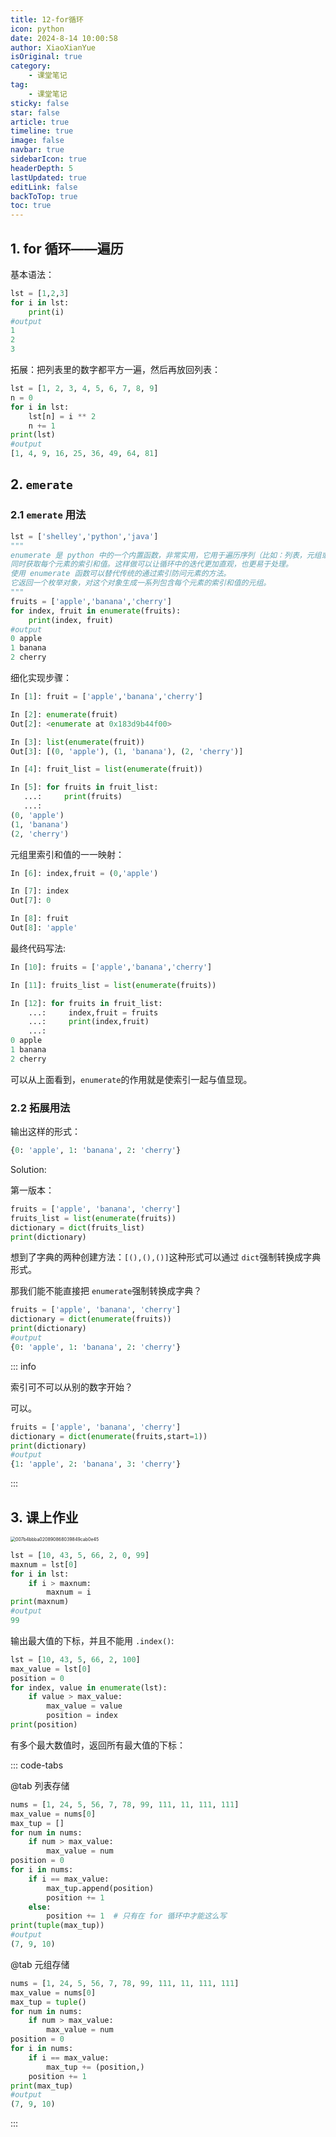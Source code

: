 ```yaml
---
title: 12-for循环
icon: python
date: 2024-8-14 10:00:58
author: XiaoXianYue
isOriginal: true
category: 
    - 课堂笔记
tag:
    - 课堂笔记
sticky: false
star: false
article: true
timeline: true
image: false
navbar: true
sidebarIcon: true
headerDepth: 5
lastUpdated: true
editLink: false
backToTop: true
toc: true
---
```


## 1. for 循环——遍历

基本语法：

```python
lst = [1,2,3]
for i in lst:
    print(i)
#output
1
2
3
```

拓展：把列表里的数字都平方一遍，然后再放回列表：

```python
lst = [1, 2, 3, 4, 5, 6, 7, 8, 9]
n = 0
for i in lst:
    lst[n] = i ** 2
    n += 1
print(lst)
#output
[1, 4, 9, 16, 25, 36, 49, 64, 81]
```



## 2. `emerate`

### 2.1 `emerate` 用法

```python
lst = ['shelley','python','java']
"""
enumerate 是 python 中的一个内置函数，非常实用，它用于遍历序列（比如：列表，元组或字符串），
同时获取每个元素的索引和值。这样做可以让循环中的迭代更加直观，也更易于处理。
使用 enumerate 函数可以替代传统的通过索引防问元素的方法。
它返回一个枚举对象，对这个对象生成一系列包含每个元素的索引和值的元组。
"""
fruits = ['apple','banana','cherry']
for index, fruit in enumerate(fruits):
    print(index, fruit)
#output
0 apple
1 banana
2 cherry
```

细化实现步骤：

```python
In [1]: fruit = ['apple','banana','cherry']

In [2]: enumerate(fruit)
Out[2]: <enumerate at 0x183d9b44f00>

In [3]: list(enumerate(fruit))
Out[3]: [(0, 'apple'), (1, 'banana'), (2, 'cherry')]

In [4]: fruit_list = list(enumerate(fruit))

In [5]: for fruits in fruit_list:
   ...:     print(fruits)
   ...:
(0, 'apple')
(1, 'banana')
(2, 'cherry')
```
元组里索引和值的一一映射：
```python
In [6]: index,fruit = (0,'apple')

In [7]: index
Out[7]: 0

In [8]: fruit
Out[8]: 'apple'
```

最终代码写法:

```python
In [10]: fruits = ['apple','banana','cherry']

In [11]: fruits_list = list(enumerate(fruits))

In [12]: for fruits in fruit_list:
    ...:     index,fruit = fruits
    ...:     print(index,fruit)
    ...:
0 apple
1 banana
2 cherry
```

可以从上面看到，`enumerate`的作用就是使索引一起与值显现。



### 2.2 拓展用法

输出这样的形式：

```python
{0: 'apple', 1: 'banana', 2: 'cherry'}
```

Solution:

第一版本：

```python
fruits = ['apple', 'banana', 'cherry']
fruits_list = list(enumerate(fruits))
dictionary = dict(fruits_list)
print(dictionary)
```

想到了字典的两种创建方法：`[(),(),()]`这种形式可以通过 `dict`强制转换成字典形式。

那我们能不能直接把 `enumerate`强制转换成字典？

```python
fruits = ['apple', 'banana', 'cherry']
dictionary = dict(enumerate(fruits))
print(dictionary)
#output
{0: 'apple', 1: 'banana', 2: 'cherry'}
```



::: info

索引可不可以从别的数字开始？

可以。

```python
fruits = ['apple', 'banana', 'cherry']
dictionary = dict(enumerate(fruits,start=1))
print(dictionary)
#output
{1: 'apple', 2: 'banana', 3: 'cherry'}
```

:::



## 3. 课上作业

<img src="./For.assets/007b4bbba020890868039849cab0e45.png" alt="007b4bbba020890868039849cab0e45" style="zoom:50%;" />

```python
lst = [10, 43, 5, 66, 2, 0, 99]
maxnum = lst[0]
for i in lst:
    if i > maxnum:
        maxnum = i
print(maxnum)
#output
99
```

输出最大值的下标，并且不能用 `.index()`:

```python
lst = [10, 43, 5, 66, 2, 100]
max_value = lst[0]
position = 0
for index, value in enumerate(lst):
    if value > max_value:
        max_value = value
        position = index
print(position)
```

有多个最大数值时，返回所有最大值的下标：

::: code-tabs

@tab 列表存储

```python
nums = [1, 24, 5, 56, 7, 78, 99, 111, 11, 111, 111]
max_value = nums[0]
max_tup = []
for num in nums:
    if num > max_value:
        max_value = num
position = 0
for i in nums:
    if i == max_value:
        max_tup.append(position)
        position += 1
    else:
        position += 1  # 只有在 for 循环中才能这么写
print(tuple(max_tup))
#output
(7, 9, 10)
```

@tab 元组存储

```python
nums = [1, 24, 5, 56, 7, 78, 99, 111, 11, 111, 111]
max_value = nums[0]
max_tup = tuple()
for num in nums:
    if num > max_value:
        max_value = num
position = 0
for i in nums:
    if i == max_value:
        max_tup += (position,)
    position += 1 
print(max_tup)
#output
(7, 9, 10)
```

:::























